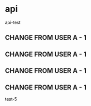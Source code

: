 # api

api-test

## CHANGE FROM USER A - 1

## CHANGE FROM USER A - 1

## CHANGE FROM USER A - 1

## CHANGE FROM USER A - 1

test-5
